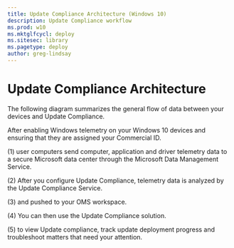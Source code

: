 ```yaml
---
title: Update Compliance Architecture (Windows 10)
description: Update Compliance workflow
ms.prod: w10
ms.mktglfcycl: deploy
ms.sitesec: library
ms.pagetype: deploy
author: greg-lindsay
---
```


# Update Compliance Architecture

The following diagram summarizes the general flow of data between your devices and Update Compliance.

After enabling Windows telemetry on your Windows 10 devices and ensuring that they are assigned your Commercial ID.

(1) user computers send computer, application and driver telemetry data to a secure Microsoft data center through the Microsoft Data Management Service.

(2) After you configure Update Compliance, telemetry data is analyzed by the Update Compliance Service.

(3) and pushed to your OMS workspace.

(4) You can then use the Update Compliance solution.

(5) to view Update compliance, track update deployment progress and troubleshoot matters that need your attention. 

